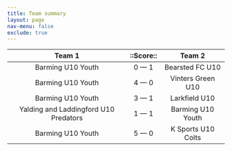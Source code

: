 ```yaml
---
title: Team summary
layout: page
nav-menu: false
exclude: true
---
```




|                Team 1                 |  ::Score::  |       Team 2       |
|:-------------------------------------:|:-----------:|:------------------:|
|           Barming U10 Youth           | 0 &mdash; 1 |  Bearsted FC U10   |
|           Barming U10 Youth           | 4 &mdash; 0 | Vinters Green U10  |
|           Barming U10 Youth           | 3 &mdash; 1 |   Larkfield U10    |
| Yalding and Laddingford U10 Predators | 1 &mdash; 1 | Barming U10 Youth  |
|           Barming U10 Youth           | 5 &mdash; 0 | K Sports U10 Colts |

 <br /><br /><br />